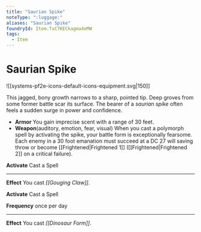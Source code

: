 ```yaml
---
title: "Saurian Spike"
noteType: ":luggage:"
aliases: "Saurian Spike"
foundryId: Item.TxC7KECkagma4eMW
tags:
  - Item
---
```


# Saurian Spike
![[systems-pf2e-icons-default-icons-equipment.svg|150]]

This jagged, bony growth narrows to a sharp, pointed tip. Deep groves from some former battle scar its surface. The bearer of a _saurian spike_ often feels a sudden surge in power and confidence.

*   **Armor** You gain imprecise scent with a range of 30 feet.
*   **Weapon**(auditory, emotion, fear, visual) When you cast a polymorph spell by activating the spike, your battle form is exceptionally fearsome. Each enemy in a 30 foot emanation must succeed at a DC 27 will saving throw or become [[Frightened|Frightened 1]] ([[Frightened|Frightened 2]] on a critical failure).

**Activate** Cast a Spell

* * *

**Effect** You cast _[[Gouging Claw]]_.

**Activate** Cast a Spell

**Frequency** once per day

* * *

**Effect** You cast _[[Dinosaur Form]]_.
